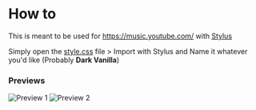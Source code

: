 # How to
This is meant to be used for https://music.youtube.com/ with [Stylus](https://add0n.com/stylus.html)

Simply open the [style.css](https://github.com/MintLily/Dark-Vanilla/blob/main/YouTube%20Music%20(Website)/style.css) file > Import with Stylus and Name it whatever you'd like (Probably **Dark Vanilla**)

### Previews
![Preview 1](https://mintlily.lgbt/img/upload/LK7xlrbfJcQm.png)
![Preview 2](https://mintlily.lgbt/img/upload/0tW1VtWCuHdN.jpg)
